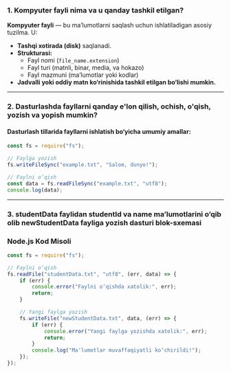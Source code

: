 ### **1. Kompyuter fayli nima va u qanday tashkil etilgan?**
**Kompyuter fayli** — bu ma’lumotlarni saqlash uchun ishlatiladigan asosiy tuzilma. U:  
- **Tashqi xotirada (disk)** saqlanadi.  
- **Strukturasi:**  
  - Fayl nomi (`file_name.extension`)  
  - Fayl turi (matnli, binar, media, va hokazo)  
  - Fayl mazmuni (ma’lumotlar yoki kodlar)  
- **Jadvalli yoki oddiy matn ko‘rinishida tashkil etilgan bo‘lishi mumkin.**

---

### **2. Dasturlashda fayllarni qanday e'lon qilish, ochish, o'qish, yozish va yopish mumkin?**
#### Dasturlash tillarida fayllarni ishlatish bo‘yicha umumiy amallar:  
```javascript
const fs = require("fs");

// Faylga yozish
fs.writeFileSync("example.txt", "Salom, dunyo!");

// Faylni o‘qish
const data = fs.readFileSync("example.txt", "utf8");
console.log(data);
```  

---

### **3. studentData faylidan studentId va name ma’lumotlarini o’qib olib newStudentData fayliga yozish dasturi blok-sxemasi**
### **Node.js Kod Misoli**
```javascript
const fs = require("fs");

// Faylni o‘qish
fs.readFile("studentData.txt", "utf8", (err, data) => {
    if (err) {
        console.error("Faylni o‘qishda xatolik:", err);
        return;
    }

    // Yangi faylga yozish
    fs.writeFile("newStudentData.txt", data, (err) => {
        if (err) {
            console.error("Yangi faylga yozishda xatolik:", err);
            return;
        }
        console.log("Ma'lumotlar muvaffaqiyatli ko‘chirildi!");
    });
});
```